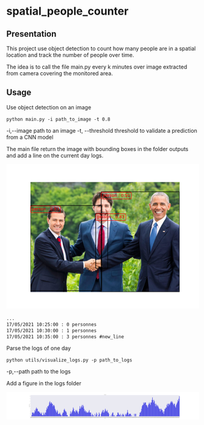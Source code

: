 # spatial_people_counter

## Presentation

This project use object detection to count how many people are in a spatial location and track 
the number of people over time.

The idea is to call the file main.py every k minutes over image extracted from camera covering 
the monitored area.

## Usage

Use object detection on an image

```
python main.py -i path_to_image -t 0.8
```
   -i,--image		path to an image
   -t, --threshold	threshold to validate a prediction from a CNN model	  

The main file return the image with bounding boxes in the folder outputs and add a line 
on the current day logs.

![Screenshot](outputs/president1.png)

```
...
17/05/2021 10:25:00 : 0 personnes 
17/05/2021 10:30:00 : 1 personnes 
17/05/2021 10:35:00 : 3 personnes #new_line
```

Parse the logs of one day

```
python utils/visualize_logs.py -p path_to_logs
```

   -p,--path		path to the logs

Add a figure in the logs folder

![Screenshot](logs/17-05-2021_fig.png)


